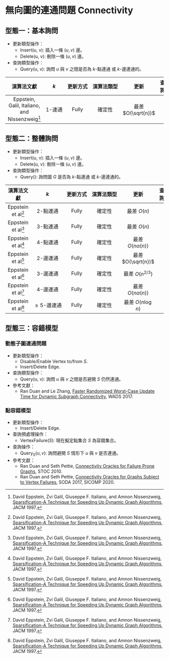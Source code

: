 # 無向圖的連通問題 Connectivity

## 型態一：基本詢問

* 更新類型操作：
  - Insert(u, v): 插入一條 $(u, v)$ 邊。
  - Delete(u, v): 刪除一條 $(u, v)$ 邊。
* 查詢類型操作：
  - Query(u, v): 詢問 $u$ 與 $v$ 之間是否為 $k$-點連通 或 $k$-邊連通的。

| 演算法文獻 | <nobr>$k$</nobr> | <nobr>更新方式</nobr> | <nobr>演算法類型</nobr> | 更新 | 查詢 |
|:---------:|:--------:|:-------:|:--------:|:-----------:|:-----------:|
| Eppstein, Galil, Italiano, and Nissenzweig[^1] | <nobr>$1$-連通</nobr> | Fully | 確定性 | 最差 $O(\sqrt{n})$ | |


## 型態二：整體詢問

* 更新類型操作：
  - Insert(u, v): 插入一條 $(u, v)$ 邊。
  - Delete(u, v): 刪除一條 $(u, v)$ 邊。
* 查詢類型操作：
  - Query(): 詢問圖 $G$ 是否為 $k$-點連通 或 $k$-邊連通的。


| 演算法文獻 | <nobr>$k$</nobr> | <nobr>更新方式</nobr> | <nobr>演算法類型</nobr> | 更新 | 查詢 |
|:---------:|:--------:|:-------:|:--------:|:-----------:|:-----------:|
| Eppstein et al[^1] | <nobr>$2$-點連通</nobr> | Fully | 確定性 | 最差 $O(n)$ | |
| Eppstein et al[^1] | <nobr>$3$-點連通</nobr> | Fully | 確定性 | 最差 $O(n)$ | |
| Eppstein et al[^1] | <nobr>$4$-點連通</nobr> | Fully | 確定性 | 最差 $O(n\alpha(n))$ | |
| Eppstein et al[^1] | <nobr>$2$-邊連通</nobr> | Fully | 確定性 | 最差 $O(\sqrt{n})$ | |
| Eppstein et al[^1] | <nobr>$3$-邊連通</nobr> | Fully | 確定性 | 最差 $O(n^{2/3})$ | |
| Eppstein et al[^1] | <nobr>$4$-邊連通</nobr> | Fully | 確定性 | 最差 $O(n\alpha(n))$ | |
| Eppstein et al[^1] | <nobr>$\ge 5$-邊連通</nobr> | Fully | 確定性 | 最差 $O(n\log n)$ | |

## 型態三：容錯模型

### 動態子圖連通問題

* 更新類型操作：
  - Disable/Enable Vertex to/from $S$.
  - Insert/Delete Edge.
* 查詢類型操作：
  - Query(u, v): 詢問 $u$ 與 $v$ 之間是否避開 $S$ 仍然連通。
* 參考文獻：
  - Ran Duan and Le Zhang, [Faster Randomized Worst-Case Update Time for Dynamic Subgraph Connectivity](https://arxiv.org/abs/1611.09072), WADS 2017.

### 點容錯模型

* 更新類型操作：
  - Insert/Delete Edge.
* 查詢預處理操作：
  - VertexFailure($S$): 現在擬定點集合 $S$ 為容錯集合。
* 查詢操作：
  - $\text{Query}_S(u, v)$: 詢問避開 $S$ 情形下 $u$ 與 $v$ 是否連通。
* 參考文獻：
  - Ran Duan and Seth Pettie, [Connectivity Oracles for Failure Prone Graphs](https://web.eecs.umich.edu/~pettie/papers/dfailure.pdf), STOC 2010.
  - Ran Duan and Seth Pettie, [Connectivity Oracles for Graphs Subject to Vertex Failures](https://arxiv.org/abs/1607.06865), SODA 2017, SICOMP 2020.




[^1]: David Eppstein, Zvi Galil, Giuseppe F. Italiano, and Amnon Nissenzweig, [Sparsification-A Technique for Speeding Up Dynamic Graph Algorithms](http://www.cs.ust.hk/mjg_lib/bibs/qzhang_lib/Dynamic/p669-eppstein.pdf), JACM 1997.